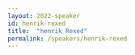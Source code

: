 ```yaml
---
layout: 2022-speaker
id: henrik-rexed
title:  "henrik Rexed"
permalink: /speakers/henrik-rexed
---
```

